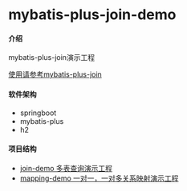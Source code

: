 # mybatis-plus-join-demo

#### 介绍

mybatis-plus-join演示工程

[使用请参考mybatis-plus-join](https://gitee.com/best_handsome/mybatis-plus-join)

#### 软件架构

* springboot
* mybatis-plus
* h2

#### 项目结构

* [join-demo 多表查询演示工程](https://gitee.com/best_handsome/mybatis-plus-join-demo/tree/master/join-demo)
* [mapping-demo 一对一，一对多关系映射演示工程](https://gitee.com/best_handsome/mybatis-plus-join-demo/tree/master/mapping-demo)